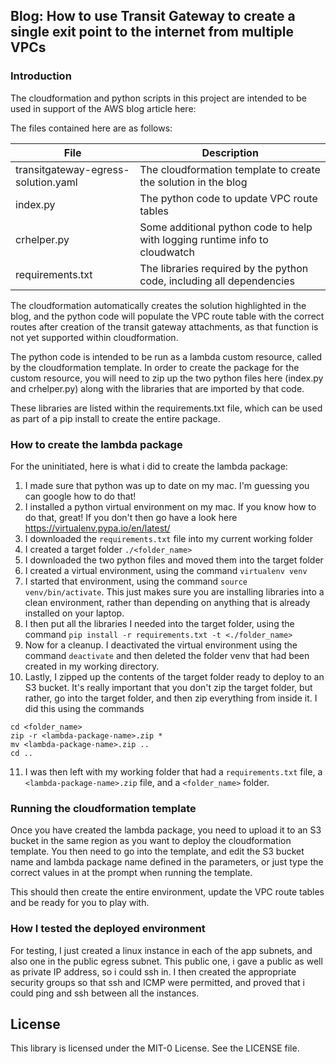 ## Blog: How to use Transit Gateway to create a single exit point to the internet from multiple VPCs 

### Introduction

The cloudformation and python scripts in this project are intended to be used in support of the AWS blog article here:

The files contained here are as follows:

|File                                    | Description                                                                 |
|----------------------------------------|-----------------------------------------------------------------------------|
|transitgateway-egress-solution.yaml     |The cloudformation template to create the solution in the blog               |
|index.py                                |The python code to update VPC route tables                                   |
|crhelper.py                             |Some additional python code to help with logging runtime info to cloudwatch  |
|requirements.txt                        |The libraries required by the python code, including all dependencies        |

The cloudformation automatically creates the solution highlighted in the blog, and the python code will populate the VPC route table with the correct routes after creation of the transit gateway attachments, as that function is not yet supported within cloudformation.

The python code is intended to be run as a lambda custom resource, called by the cloudformation template. In order to create the package for the custom resource, you will need to zip up the two python files here (index.py and crhelper.py) along with the libraries that are imported by that code. 

These libraries are listed within the requirements.txt file, which can be used as part of a pip install to create the entire package.

### How to create the lambda package

For the uninitiated, here is what i did to create the lambda package:

1. I made sure that python was up to date on my mac. I'm guessing you can google how to do that!
2. I installed a python virtual environment on my mac. If you know how to do that, great! If you don't then go have a look here https://virtualenv.pypa.io/en/latest/
3. I downloaded the `requirements.txt` file into my current working folder
4. I created a target folder `./<folder_name>`
5. I downloaded the two python files and moved them into the target folder
6. I created a virtual environment, using the command `virtualenv venv`
7. I started that environment, using the command `source venv/bin/activate`. This just makes sure you are installing libraries into a clean environment, rather than depending on anything that is already installed on your laptop.
8. I then put all the libraries I needed into the target folder, using the command `pip install -r requirements.txt -t <./folder_name>`
9. Now for a cleanup. I deactivated the virtual environment using the command `deactivate` and then deleted the folder venv that had been created in my working directory.
10. Lastly, I zipped up the contents of the target folder ready to deploy to an S3 bucket. It's really important that you don't zip the target folder, but rather, go into the target folder, and then zip everything from inside it. I did this using the commands 
```
cd <folder_name>
zip -r <lambda-package-name>.zip *
mv <lambda-package-name>.zip ..
cd ..
```
11. I was then left with my working folder that had a `requirements.txt` file, a `<lambda-package-name>.zip` file, and a `<folder_name>` folder.

### Running the cloudformation template

Once you have created the lambda package, you need to upload it to an S3 bucket in the same region as you want to deploy the cloudformation template. You then need to go into the template, and edit the S3 bucket name and lambda package name defined in the parameters, or just type the correct values in at the prompt when running the template. 

This should then create the entire environment, update the VPC route tables and be ready for you to play with.

### How I tested the deployed environment

For testing, I just created a linux instance in each of the app subnets, and also one in the public egress subnet. This public one, i gave a public as well as private IP address, so i could ssh in. I then created the appropriate security groups so that ssh and ICMP were permitted, and proved that i could ping and ssh between all the instances.

  
## License

This library is licensed under the MIT-0 License. See the LICENSE file.


